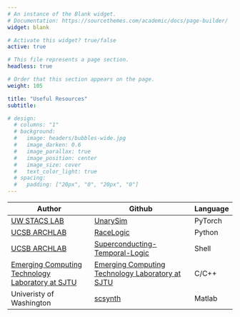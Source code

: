 ```yaml
---
# An instance of the Blank widget.
# Documentation: https://sourcethemes.com/academic/docs/page-builder/
widget: blank

# Activate this widget? true/false
active: true

# This file represents a page section.
headless: true

# Order that this section appears on the page.
weight: 105

title: "Useful Resources"
subtitle:

# design:
  # columns: "1"
  # background:
  #   image: headers/bubbles-wide.jpg
  #   image_darken: 0.6
  #   image_parallax: true
  #   image_position: center
  #   image_size: cover
  #   text_color_light: true
  # spacing:
  #   padding: ["20px", "0", "20px", "0"]
---
```


| Author | Github | Language |
| ------ | ------ | -------- |
| [UW STACS LAB](https://jsm.ece.wisc.edu/) | [UnarySim](https://github.com/diwu1990/UnarySim) | PyTorch |
| [UCSB ARCHLAB](https://www.arch.cs.ucsb.edu/) | [RaceLogic](https://github.com/UCSBarchlab/RaceLogic) | Python |
| [UCSB ARCHLAB](https://www.arch.cs.ucsb.edu/) | [Superconducting-Temporal-Logic](https://github.com/UCSBarchlab/Superconducting-Temporal-Logic) | Shell |
| [Emerging Computing Technology Laboratory at SJTU](http://umji.sjtu.edu.cn/~wkqian/index.html) | [Emerging Computing Technology Laboratory at SJTU](https://github.com/SJTU-ECTL) | C/C++ |
| Univeristy of Washington | [scsynth](https://github.com/arminalaghi/scsynth) | Matlab |
